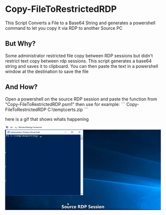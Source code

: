# Copy-FileToRestrictedRDP
This Script Converts a File to a Base64 String and generates a powershell command to let you copy it via RDP to another Source PC

## But Why?
Some administrator restricted file copy between RDP sessions but didn't restrict text copy between rdp sessions. This script generates a base64 string and saves it to clipboard. You can then paste the text in a powershell window at the destination to save the file

## And How?
Open a powershell on the source RDP session and paste the function from "Copy-FileToRestrictedRDP.psm1"
then use for example:
´´´
Copy-FileToRestrictedRDP C:\temp\certs.zip
´´´

here is a gif that shows whats happening

![CopySampleGif.gif](./CopySampleGif.gif)
